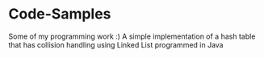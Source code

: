 # Code-Samples
Some of my programming work :)
A simple implementation of a hash table that has collision handling using Linked List programmed in Java
